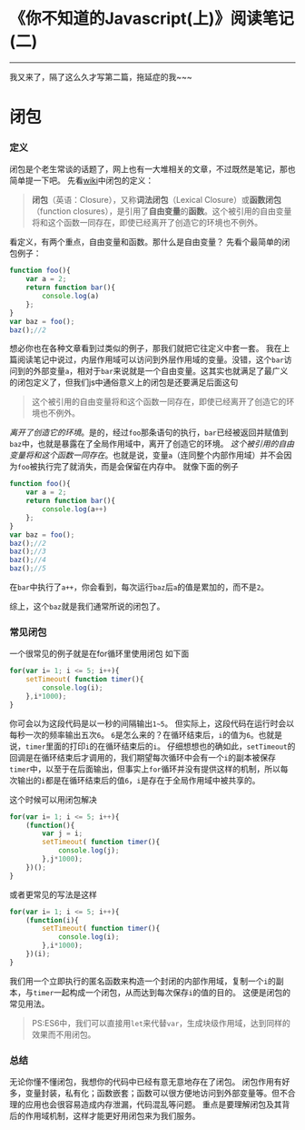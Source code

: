 《你不知道的Javascript(上)》阅读笔记(二)
=============
---

我又来了，隔了这么久才写第二篇，拖延症的我~~~

# **闭包**

### **定义**
闭包是个老生常谈的话题了，网上也有一大堆相关的文章，不过既然是笔记，那也简单提一下吧。
先看[wiki](https://zh.wikipedia.org/wiki/%E9%97%AD%E5%8C%85)中闭包的定义：
>**闭包**（英语：Closure），又称**词法闭包**（Lexical Closure）或**函数闭包**（function closures），是引用了**自由变量**的**函数**。这个被引用的自由变量将和这个函数一同存在，即使已经离开了创造它的环境也不例外。

看定义，有两个重点，自由变量和函数。那什么是自由变量？
先看个最简单的闭包例子：
```Javascript
function foo(){
    var a = 2;
    return function bar(){
        console.log(a)
    };
}
var baz = foo();
baz();//2
```
想必你也在各种文章看到过类似的例子，那我们就把它往定义中套一套。
我在上篇阅读笔记中说过，内层作用域可以访问到外层作用域的变量。没错，这个`bar`访问到的外部变量`a`，相对于`bar`来说就是一个自由变量。这其实也就满足了最广义的闭包定义了，但我们js中通俗意义上的闭包是还要满足后面这句
>这个被引用的自由变量将和这个函数一同存在，即使已经离开了创造它的环境也不例外。

*离开了创造它的环境*。是的，经过`foo`那条语句的执行，`bar`已经被返回并赋值到`baz`中，也就是暴露在了全局作用域中，离开了创造它的环境。
*这个被引用的自由变量将和这个函数一同存在*。也就是说，变量`a`（连同整个内部作用域）并不会因为`foo`被执行完了就消失，而是会保留在内存中。
就像下面的例子
```Javascript
function foo(){
    var a = 2;
    return function bar(){
        console.log(a++)
    };
}
var baz = foo();
baz();//2
baz();//3
baz();//4
baz();//5
```
在`bar`中执行了`a++`，你会看到，每次运行`baz`后`a`的值是累加的，而不是`2`。

综上，这个`baz`就是我们通常所说的闭包了。


### **常见闭包**
一个很常见的例子就是在for循环里使用闭包
如下面
```Javascript
for(var i= 1; i <= 5; i++){
    setTimeout( function timer(){
        console.log(i);
    },i*1000);
}
```
你可会以为这段代码是以一秒的间隔输出`1~5`。
但实际上，这段代码在运行时会以每秒一次的频率输出五次`6`。
`6`是怎么来的？在循环结束后，`i`的值为`6`。也就是说，`timer`里面的打印`i`的在循环结束后的`i`。
仔细想想也的确如此，`setTimeout`的回调是在循环结束后才调用的，我们期望每次循环中会有一个`i`的副本被保存`timer`中，以至于在后面输出，但事实上`for`循环并没有提供这样的机制，所以每次输出的`i`都是在循环结束后的值`6`，`i`是存在于全局作用域中被共享的。

这个时候可以用闭包解决
```Javascript
for(var i= 1; i <= 5; i++){
    (function(){
        var j = i;
        setTimeout( function timer(){
            console.log(j);
        },j*1000);
    })();
}
```
或者更常见的写法是这样
```Javascript
for(var i= 1; i <= 5; i++){
    (function(i){
        setTimeout( function timer(){
            console.log(i);
        },i*1000);
    })(i);
}
```
我们用一个立即执行的匿名函数来构造一个封闭的内部作用域，复制一个`i`的副本，与`timer`一起构成一个闭包，从而达到每次保存`i`的值的目的。
这便是闭包的常见用法。
>PS:ES6中，我们可以直接用`let`来代替`var`，生成块级作用域，达到同样的效果而不用闭包。


### **总结**
无论你懂不懂闭包，我想你的代码中已经有意无意地存在了闭包。
闭包作用有好多，变量封装，私有化；函数嵌套；函数可以很方便地访问到外部变量等。但不合理的应用也会很容易造成内存泄漏，代码混乱等问题。
重点是要理解闭包及其背后的作用域机制，这样才能更好用闭包来为我们服务。
